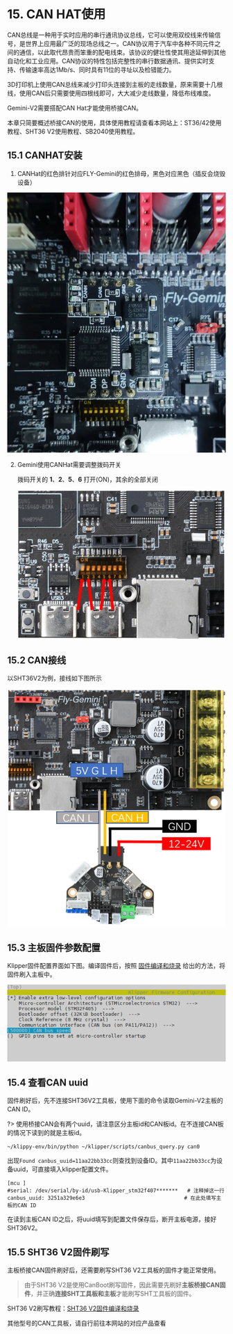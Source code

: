 # 15. CAN HAT使用

CAN总线是一种用于实时应用的串行通讯协议总线，它可以使用双绞线来传输信号，是世界上应用最广泛的现场总线之一。CAN协议用于汽车中各种不同元件之间的通信，以此取代昂贵而笨重的配电线束。该协议的健壮性使其用途延伸到其他自动化和工业应用。CAN协议的特性包括完整性的串行数据通讯、提供实时支持、传输速率高达1Mb/s、同时具有11位的寻址以及检错能力。

3D打印机上使用CAN总线来减少打印头连接到主板的走线数量，原来需要十几根线，使用CAN后只需要使用四根线即可，大大减少走线数量，降低布线难度。

Gemini-V2需要搭配CAN Hat才能使用桥接CAN。

本章只简要概述桥接CAN的使用，具体使用教程请查看本网站上：ST36/42使用教程、SHT36 V2使用教程、SB2040使用教程。

## 15.1  CANHAT安装

1. CANHat的红色排针对应FLY-Gemini的红色排母，黑色对应黑色（插反会烧毁设备）

![canhat](../../images/boards/fly_gemini_v2/canhat.png ":no-zooom")

2. Gemini使用CANHat需要调整拨码开关

    拨码开关的 **1**、**2**、**5**、**6**  打开(ON)，其余的全部关闭
    
    ![dip3](../../images/boards/fly_gemini_v2/dip3.png)

## 15.2 CAN接线

以SHT36V2为例，接线如下图所示

![canbridge](../../images/boards/fly_gemini_v2/canbridge.png)

## 15.3 主板固件参数配置

Klipper固件配置界面如下图。编译固件后，按照 [固件编译和烧录](/board/fly_super8/firmware "点击即可跳转") 给出的方法，将固件刷入主板中。

![can](../../images/boards/fly_gemini_v2/config-can.png)

## 15.4 查看CAN uuid

固件刷好后，先不连接SHT36V2工具板，使用下面的命令读取Gemini-V2主板的CAN ID。

?> 使用桥接CAN会有两个uuid，请注意区分主板id和CAN板id。在不连接CAN板的情况下读到的就是主板id。

```
~/klippy-env/bin/python ~/klipper/scripts/canbus_query.py can0
```

出现``Found canbus_uuid=11aa22bb33cc``则查找到设备ID。其中``11aa22bb33cc``为设备uuid，可直接填入klipper配置文件。

 ```
[mcu ]
#serial: /dev/serial/by-id/usb-Klipper_stm32f407*******   # 注释掉这一行
canbus_uuid: 3251a329e6e3                                # 在此处填写主板的CAN ID
 ```

在读到主板CAN ID之后，将uuid填写到配置文件保存后，断开主板电源，接好SHT36V2。

## 15.5 SHT36 V2固件刷写

主板桥接CAN固件刷好后，还需要刷写SHT36 V2工具板的固件才能正常使用。

> 由于SHT36 V2是使用CanBoot刷写固件，因此需要先刷好**主板桥接CAN固件**，并正确**连接SHT工具板和主板**才能刷写SHT工具板的固件。

SHT36 V2刷写教程：[SHT36 V2固件编译和烧录](/board/fly_sht_v2/flash "点击即可跳转")

其他型号的CAN工具板，请自行前往本网站的对应产品查看